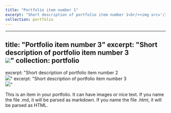 ```yaml
---
title: "Portfolio item number 1"
excerpt: "Short description of portfolio item number 1<br/><img src='/images/500x300.png'>"
collection: portfolio
---
```


---
title: "Portfolio item number 3"
excerpt: "Short description of portfolio item number 3<br/><img src='/images/500x300.png'>"
collection: portfolio
---
excerpt: "Short description of portfolio item number 2<br/><img src='/images/500x300.png'>"
excerpt: "Short description of portfolio item number 3<br/><img src='/images/500x300.png'>"


This is an item in your portfolio. It can have images or nice text. If you name the file .md, it will be parsed as markdown. If you name the file .html, it will be parsed as HTML. 

